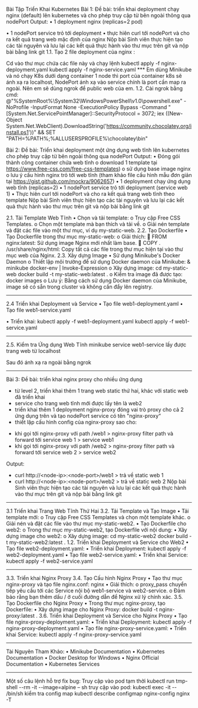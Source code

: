 Bài Tập Triển Khai Kubernetes
Bài 1:
Đề bài: triển khai deployment chạy nginx (default) lên kubernetes và cho phép truy cập từ bên
ngoài thông qua nodePort
Output:
• 1 deployment nginx (replicas=2 pod)

• 1 nodePort service trỏ tới deployment
• thực hiên curl tới nodePort và cho ra kết quả trang web mặc định của nginx
Nộp bài
Sinh viên thực hiện tạo các tài nguyên và lưu lại các kết quả thực hành vào thư mục trên git
và nộp bài bằng link git
1.1. Tạo 2 file deployment của nginx :
 
Cd vào thư mục chứa các file này và chạy lệnh
kubectl apply -f nginx-deployment.yaml
kubectl apply -f nginx-service.yaml
*** Em dùng Minikube và nó chạy K8s dưới dạng container  1 node thì port của container k8s sẽ ánh xạ ra localhost, NodePort ánh xạ vào service chính là port cần map ra ngoài. Nên em sẽ dùng ngrok để public web của em.
1.2. Cài ngrok bằng cmd:
@"%SystemRoot%\System32\WindowsPowerShell\v1.0\powershell.exe" -NoProfile -InputFormat None -ExecutionPolicy Bypass -Command "[System.Net.ServicePointManager]::SecurityProtocol = 3072; iex ((New-Object System.Net.WebClient).DownloadString('https://community.chocolatey.org/install.ps1'))" && SET "PATH=%PATH%;%ALLUSERSPROFILE%\chocolatey\bin"

 
 
 

Bài 2: 
Đề bài: Triển khai deployment một ứng dụng web tĩnh lên kubernetes cho phép truy cập từ
bên ngoài thông qua nodePort
Output:
• Đóng gói thành công container chứa web tĩnh
o download 1 template tại https://www.free-css.com/free-css-templates)
o sử dụng base image nginx
o lưu ý cấu hình nginx trỏ tới web tĩnh (tham khảo file cấu hình mẫu đơn giản
tại https://gist.github.com/mockra/9062657)
• 1 deployment chạy ứng dụng web tĩnh (replicas=2)
• 1 nodePort service trỏ tới deployment (service web 1)
• Thực hiên curl tới nodePort và cho ra kết quả trang web tĩnh theo template
Nộp bài
Sinh viên thực hiện tạo các tài nguyên và lưu lại các kết quả thực hành vào thư mục trên git
và nộp bài bằng link git

2.1. Tải Template Web Tĩnh
•	Chọn và tải template:
o	Truy cập Free CSS Templates.
o	Chọn một template mà bạn thích và tải về.
o	Giải nén template và đặt các file vào một thư mục, ví dụ my-static-web.
2.2. Tạo Dockerfile
•	Tạo Dockerfile trong thư mục my-static-web:
o	Giải thích:
	FROM nginx:latest: Sử dụng image Nginx mới nhất làm base.
	COPY . /usr/share/nginx/html: Copy tất cả các file trong thư mục hiện tại vào thư mục web của Nginx.
2.3. Xây dựng Image
•	Sử dụng Minikube's Docker Daemon
o	Thiết lập môi trường để sử dụng Docker daemon của Minikube:
& minikube docker-env | Invoke-Expression
o	Xây dựng image:
cd my-static-web
docker build -t my-static-web:latest .
o	Kiểm tra image đã được tạo:
docker images
o	Lưu ý: Bằng cách sử dụng Docker daemon của Minikube, image sẽ có sẵn trong cluster và không cần đẩy lên registry.
________________________________________
2.4 Triển khai Deployment và Service
•	Tạo file web1-deployment.yaml
•	Tạo file web1-service.yaml

•	Triển khai:
kubectl apply -f web1-deployment.yaml
kubectl apply -f web1-service.yaml
________________________________________
2.5. Kiểm tra Ứng dụng Web Tĩnh
minikube service web1-service
lấy được trang web từ localhost 
 
Sau đó ánh xạ ra ngoài bằng ngrok
 

 
________________________________________





Bài 3:
Đề bài: triển khai nginx proxy cho nhiều ứng dụng
- từ level 2, triển khai thêm 1 trang web static thứ hai, khác với static web đã triển khai
- service cho trang web tĩnh mới được lấy tên là web2
- triển khai thêm 1 deployment nginx-proxy đóng vai trò proxy cho cả 2 ứng dụng trên và tạo
nodePort service có tên "nginx-proxy“
- thiết lập cấu hình config của nginx-proxy sao cho:
+ khi gọi tới nginx-proxy với path /web1 > nginx-proxy filter path và forward tới service web 1 >
service web1
+ khi gọi tới nginx-proxy với path /web2 > nginx-proxy filter path và forward tới service web 2 >
service web2

Output:
+ curl http://\<node-ip>:\<node-port>/web1 > trả về static web 1
+ curl http://\<node-ip>:\<node-port>/web2 > trả về static web 2
Nộp bài
Sinh viên thực hiện tạo các tài nguyên và lưu lại các kết quả thực hành vào thư mục trên git
và nộp bài bằng link git



________________________________________
3.1 Triển khai Trang Web Tĩnh Thứ Hai
3.2. Tải Template và Tạo Image
•	Tải template mới:
o	Truy cập Free CSS Templates và chọn một template khác.
o	Giải nén và đặt các file vào thư mục my-static-web2.
•	Tạo Dockerfile cho web2:
o	Trong thư mục my-static-web2, tạo Dockerfile với nội dung:
•	Xây dựng image cho web2:
o	Xây dựng image:
cd my-static-web2
docker build -t my-static-web2:latest .
1.2. Triển khai Deployment và Service cho Web2
•	Tạo file web2-deployment.yaml:
•	Triển khai Deployment:
kubectl apply -f web2-deployment.yaml
•	Tạo file web2-service.yaml:
•	Triển khai Service:
kubectl apply -f web2-service.yaml
________________________________________
3.3. Triển khai Nginx Proxy
3.4. Tạo Cấu hình Nginx Proxy
•	Tạo thư mục nginx-proxy và tạo file nginx.conf:
nginx
•	Giải thích:
o	proxy_pass chuyển tiếp yêu cầu tới các Service nội bộ web1-service và web2-service.
o	Đảm bảo rằng bạn thêm dấu / ở cuối đường dẫn để Nginx xử lý chính xác.
3.5. Tạo Dockerfile cho Nginx Proxy
•	Trong thư mục nginx-proxy, tạo Dockerfile:
•	Xây dựng image cho Nginx Proxy:
docker build -t nginx-proxy:latest .
3.6. Triển khai Deployment và Service cho Nginx Proxy
•	Tạo file nginx-proxy-deployment.yaml:
•	Triển khai Deployment:
kubectl apply -f nginx-proxy-deployment.yaml
•	Tạo file nginx-proxy-service.yaml:
•	Triển khai Service:
kubectl apply -f nginx-proxy-service.yaml

 




________________________________________

 

 

 
 
 

Tài Nguyên Tham Khảo:
•	Minikube Documentation
•	Kubernetes Documentation
•	Docker Desktop for Windows
•	Nginx Official Documentation
•	Kubernetes Services
________________________________________
Một số câu lệnh hỗ trợ fix bug:
Truy cập vào pod tạm thời
kubectl run tmp-shell --rm -it --image=alpine – sh
truy cập vào pod:
kubectl exec -it <nginx-proxy-pod-name> -- /bin/sh
kiểm tra config map
kubectl describe configmap nginx-config
nginx -T

